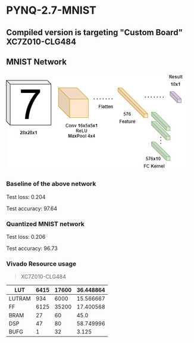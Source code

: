 # PYNQ-2.7-MNIST

## Compiled version is targeting "Custom Board" XC7Z010-CLG484

## MNIST Network
![MNIST Layers](image/mnist_layers.png)

### Baseline of the above network
Test loss: 0.204

Test accuracy: 97.64

### Quantized MNIST network

Test loss: 0.206

Test accuracy: 96.73

### Vivado Resource usage

> XC7Z010-CLG484

| LUT    | 6415 | 17600 | 36.448864 |
|--------|------|-------|-----------|
| LUTRAM | 934  | 6000  | 15.566667 |
| FF     | 6125 | 35200 | 17.400568 |
| BRAM   | 27   | 60    | 45.0      |
| DSP    | 47   | 80    | 58.749996 |
| BUFG   | 1    | 32    | 3.125     |

